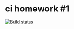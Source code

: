 # ci homework #1


[![Build status](https://ci.appveyor.com/api/projects/status/xb3ffjul0xiglbyd?svg=true)](https://ci.appveyor.com/project/ShulaevIvan/ci-hw-1-1)
